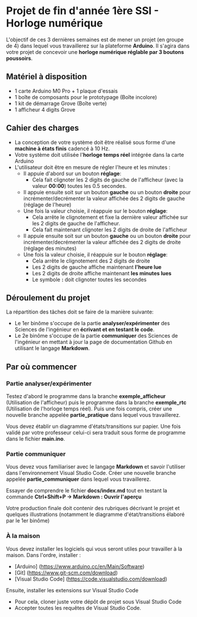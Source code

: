 
# Projet de fin d'année 1ère SSI - Horloge numérique

L'objectif de ces 3 dernières semaines est de mener un projet (en groupe de 4)
dans lequel vous travaillerez sur la plateforme __Arduino__. Il s'agira dans votre 
projet de concevoir une __horloge numérique réglable par 3 boutons poussoirs__.

## Matériel à disposition

* 1 carte Arduino M0 Pro + 1 plaque d'essais
* 1 boîte de composants pour le prototypage (Boîte incolore)
* 1 kit de démarrage Grove (Boîte verte) 
* 1 afficheur 4 digits Grove

## Cahier des charges

* La conception de votre système doit être réalisé sous forme d'une __machine à
états finis__ cadencé à 10 Hz.
* Votre système doit utilisée l'__horloge temps réel__ intégrée dans la carte 
Arduino
* L'utilisateur doit être en mesure de régler l'heure et les minutes :
    - Il appuie d'abord sur un bouton __réglage__:
        * Cela fait clignoter les 2 digits de gauche de l'afficheur (avec la valeur __00:00__)
        toutes les 0.5 secondes.
    - Il appuie ensuite soit sur un bouton __gauche__ ou un bouton __droite__
    pour incrémenter/decrémenter la valeur affichée des 2 digits de gauche
    (réglage de l'heure)
    - Une fois la valeur choisie, il réappuie sur le bouton __réglage__:
        * Cela arrête le clignotement et fixe la dernière valeur affichée
        sur les 2 digits de gauche de l'afficheur.
        * Cela fait maintenant clignoter les 2 digits de droite de l'afficheur
    - Il appuie ensuite soit sur un bouton __gauche__ ou un bouton __droite__
    pour incrémenter/decrémenter la valeur affichée des 2 digits de droite
    (réglage des minutes)
    - Une fois la valeur choisie, il réappuie sur le bouton __réglage__:
        * Cela arrête le clignotement des 2 digits de droite
        * Les 2 digits de gauche affiche maintenant __l'heure lue__
        * Les 2 digits de droite affiche maintenant __les minutes lues__
        * Le symbole __:__ doit clignoter toutes les secondes

## Déroulement du projet

La répartition des tâches doit se faire de la manière suivante:
* Le 1er binôme s'occupe de la partie __analyser/expérimenter__ des Sciences
de l'ingénieur en __écrivant et en testant le code__.
* Le 2e binôme s'occupe de la partie __communiquer__ des Sciences
de l'ingénieur en mettant à jour la page de documentation Github en utilisant
le langage __Markdown__.

## Par où commencer

### Partie analyser/expérimenter

Testez d'abord le programme dans la branche __exemple_afficheur__ 
(Utilisation de l'afficheur) puis le programme dans la branche 
__exemple_rtc__ (Utilisation de l'horloge temps réel). Puis une fois
compris, créer une nouvelle branche appelée __partie_pratique__ dans
lequel vous travaillerez.

Vous devez établir un diagramme d'états/transitions sur papier. Une fois
validé par votre professeur celui-ci sera traduit sous forme de 
programme dans le fichier __main.ino__.

### Partie communiquer

Vous devez vous familiariser avec le langage __Markdown__ et savoir l'utiliser
dans l'environnement Visual Studio Code. Créer une nouvelle branche appelée
__partie_communiquer__ dans lequel vous travaillerez.

Essayer de comprendre le fichier __docs/index.md__ tout en testant la commande
__Ctrl+Shift+P -> Markdown : Ouvrir l'aperçu__

Votre production finale doit contenir des rubriques décrivant le projet et
quelques illustrations (notamment le diagramme d'état/transitions élaboré par
le 1er binôme)

### À la maison

Vous devez installer les logiciels qui vous seront utiles pour travailler à
la maison. Dans l'ordre, installer :
* [Arduino] (https://www.arduino.cc/en/Main/Software)
* [Git] (https://www.git-scm.com/download)
* [Visual Studio Code] (https://code.visualstudio.com/download)

Ensuite, installer les extensions sur Visual Studio Code
* Pour cela, cloner juste votre dépôt de projet sous Visual Studio Code
* Accepter toutes les requêtes de Visual Studio Code.

